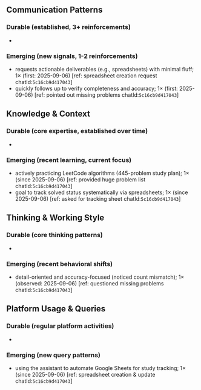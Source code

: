 ## Communication Patterns
### Durable (established, 3+ reinforcements)
- 

### Emerging (new signals, 1-2 reinforcements)
- requests actionable deliverables (e.g., spreadsheets) with minimal fluff; 1× (first: 2025-09-06) [ref: spreadsheet creation request chatId:`5c16cb9d417043`]
- quickly follows up to verify completeness and accuracy; 1× (first: 2025-09-06) [ref: pointed out missing problems chatId:`5c16cb9d417043`]

## Knowledge & Context
### Durable (core expertise, established over time)
- 

### Emerging (recent learning, current focus)
- actively practicing LeetCode algorithms (445-problem study plan); 1× (since 2025-09-06) [ref: provided huge problem list chatId:`5c16cb9d417043`]
- goal to track solved status systematically via spreadsheets; 1× (since 2025-09-06) [ref: asked for tracking sheet chatId:`5c16cb9d417043`]

## Thinking & Working Style
### Durable (core thinking patterns)
- 

### Emerging (recent behavioral shifts)
- detail-oriented and accuracy-focused (noticed count mismatch); 1× (observed: 2025-09-06) [ref: questioned missing problems chatId:`5c16cb9d417043`]

## Platform Usage & Queries
### Durable (regular platform activities)
- 

### Emerging (new query patterns)
- using the assistant to automate Google Sheets for study tracking; 1× (since 2025-09-06) [ref: spreadsheet creation & update chatId:`5c16cb9d417043`]
